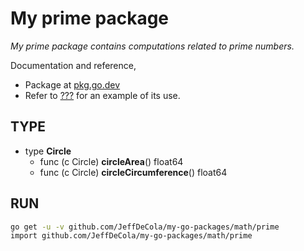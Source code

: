 # My prime package

_My prime package contains computations related to prime numbers._

Documentation and reference,

* Package at [pkg.go.dev](https://pkg.go.dev/github.com/JeffDeCola/my-go-packages/geometry/???)
* Refer to
  [???](https://github.com/JeffDeCola/my-go-examples/????)
  for an example of its use.

## TYPE

* type **Circle**
  * func (c Circle) **circleArea**() float64
  * func (c Circle) **circleCircumference**() float64

## RUN

```bash
go get -u -v github.com/JeffDeCola/my-go-packages/math/prime
import github.com/JeffDeCola/my-go-packages/math/prime
```
